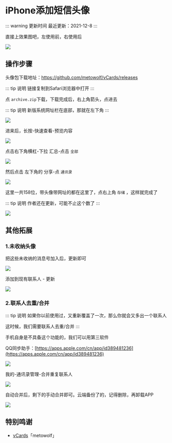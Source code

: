 # iPhone添加短信头像

::: warning 更新时间
最近更新：2021-12-8
:::


直接上效果图吧，左使用前，右使用后

![](/smscard/smscard-01.png)





## 操作步骤



头像包下载地址：https://github.com/metowolf/vCards/releases

::: tip 说明
链接复制到Safari浏览器中打开
:::


点 `archive.zip`下载，下载完成后，右上角箭头，点进去

::: tip 说明
新版系统网址栏在底部，那就在左下角
:::

![](/smscard/smscard-02.png)



进来后，长按-快速查看-预览内容

![](/smscard/smscard-03.png)



点击右下角横杠-下拉 汇总-点击 `全部`

![](/smscard/smscard-04.png)


然后点击 左下角的 分享-点 `通讯录`

![](/smscard/smscard-05.png)

这里一共158位，带头像带网址的都在这里了，点右上角 `存储` ，这样就完成了

::: tip 说明
作者还在更新，可能不止这个数了
:::

![](/smscard/smscard-06.png)







## 其他拓展



### 1.未收纳头像


把这些未收纳的消息号加入后，更新即可

![](/smscard/smscard-07.png)

添加到现有联系人 - 更新

![](/smscard/smscard-08.png)






### 2.联系人去重/合并

::: tip 说明
如果你以前使用过，又重新覆盖了一次，那么你就会又多出一个联系人

这时候，我们需要联系人去重/合并
:::

手机自身是不具备这个功能的，我们可以用第三软件

QQ同步助手：[https://apps.apple.com/cn/app/id389481236](https://apps.apple.com/cn/app/id389481236)

![](/smscard/smscard-09.png)



我的-通讯录管理-合并重复联系人

![](/smscard/smscard-10.png)



自动合并后，剩下的手动合并即可。云端备份了的，记得删除，再卸载APP

![](/smscard/smscard-11.png)






## 特别鸣谢

* [vCards](https://github.com/metowolf/vCards/releases)「metowolf」
